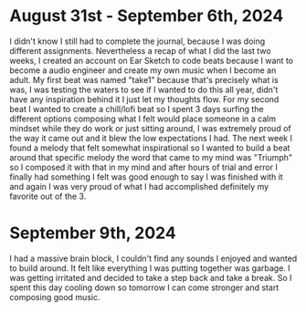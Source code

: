 # August 31st - September 6th, 2024

I didn't know I still had to complete the journal, because I was doing different assignments. Nevertheless a recap of what I did the last two weeks, I created an account on Ear Sketch to code beats because I want to become a audio engineer and create my own music when I become an adult. My first beat was named "take1" because that's precisely what is was, I was testing the waters to see if I wanted to do this all year, didn't have any inspiration behind it I just let my thoughts flow. For my second beat I wanted to create a chill/lofi beat so I spent 3 days surfing the different options composing what I felt would place someone in a calm mindset while they do work or just sitting around, I was extremely proud of the way it came out and it blew the low expectations I had. The next week I found a melody that felt somewhat inspirational so I wanted to build a beat around that specific melody the word that came to my mind was "Triumph" so I composed it with that in my mind and after hours of trial and error I finally had something I felt was good enough to say I was finished with it and again I was very proud of what I had accomplished definitely my favorite out of the 3.

# September 9th, 2024
I had a massive brain block, I couldn't find any sounds I enjoyed and wanted to build around. It felt like everything I was putting together was garbage. I was getting irritated and decided to take a step back and take a break. So I spent this day cooling down so tomorrow I can come stronger and start composing good music.
